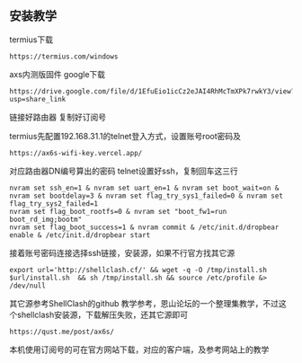 ## 安装教学

termius下载
```
https://termius.com/windows
```
axs内测版固件 google下载
```
https://drive.google.com/file/d/1EfuEio1icCz2eJAI4RhMcTmXPk7rwkY3/view?usp=share_link
```

链接好路由器
复制好订阅号

termius先配置192.168.31.1的telnet登入方式，设置账号root密码及
```
https://ax6s-wifi-key.vercel.app/
```
对应路由器DN编号算出的密码
telnet设置好ssh，复制回车这三行
```
nvram set ssh_en=1 & nvram set uart_en=1 & nvram set boot_wait=on & nvram set bootdelay=3 & nvram set flag_try_sys1_failed=0 & nvram set flag_try_sys2_failed=1
nvram set flag_boot_rootfs=0 & nvram set "boot_fw1=run boot_rd_img;bootm"
nvram set flag_boot_success=1 & nvram commit & /etc/init.d/dropbear enable & /etc/init.d/dropbear start
```

接着账号密码连接选择ssh链接，安装源，如果不行官方找其它源
```
export url='http://shellclash.cf/' && wget -q -O /tmp/install.sh $url/install.sh  && sh /tmp/install.sh && source /etc/profile &> /dev/null
```
其它源参考ShellClash的github
教学参考，恩山论坛的一个整理集教学，不过这个shellclash安装源，下载解压失败，还其它源即可
```
https://qust.me/post/ax6s/
```

本机使用订阅号的可在官方网站下载，对应的客户端，及参考网站上的教学

